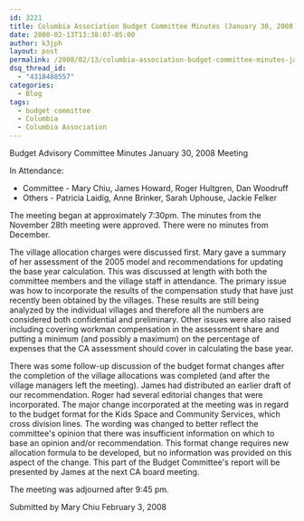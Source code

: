 ```yaml
---
id: 3221
title: Columbia Association Budget Committee Minutes (January 30, 2008)
date: 2008-02-13T13:38:07-05:00
author: k3jph
layout: post
permalink: /2008/02/13/columbia-association-budget-committee-minutes-january-30-2008/
dsq_thread_id:
  - "4318488557"
categories:
  - Blog
tags:
  - budget committee
  - Columbia
  - Columbia Association
---
```

Budget Advisory Committee Minutes
January 30, 2008 Meeting

In Attendance:
* Committee -  Mary Chiu, James Howard, Roger Hultgren, Dan Woodruff
* Others -  Patricia Laidig, Anne Brinker, Sarah Uphouse, Jackie Felker 

The meeting began at approximately 7:30pm.  The minutes from the November 28th  meeting were approved.  There were no minutes from December. 

The village allocation charges were discussed first. Mary gave a summary of her  assessment of the 2005 model and recommendations for updating the base year calculation.  This was discussed at length with both the committee members and the village staff in attendance.  The primary issue was how to incorporate the results of the  compensation study that have just recently been obtained by the villages.  These results are still being analyzed by the individual villages and therefore all the numbers are considered both confidential and preliminary. Other issues were also raised including covering workman compensation in the assessment share and putting a minimum (and possibly a maximum) on the percentage of expenses that the CA assessment should cover in calculating the base year. 

There was some follow-up discussion of the budget format changes after the completion of the village allocations was completed (and after the village managers left the meeting).  James had distributed an earlier draft of our recommendation.  Roger had several editorial  changes that were incorporated.  The major change incorporated at the meeting was in regard to the budget format for the Kids Space and Community Services, which cross division lines.  The wording was changed to better reflect the committee's opinion that there was insufficient information on which to base an opinion and/or recommendation.  This format change requires new allocation formula to be developed, but no information was provided on this aspect of the change.  This part of the Budget Committee's report will be presented by James at the next CA board meeting. 

The meeting was adjourned after 9:45 pm. 

Submitted by
Mary Chiu
February 3, 2008
